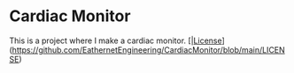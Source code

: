 # Cardiac Monitor
This is a project where I make a cardiac monitor.
[|[License](https://img.shields.io/github/license/EathernetEngineering/CardiacMonitor)](https://github.com/EathernetEngineering/CardiacMonitor/blob/main/LICENSE)

